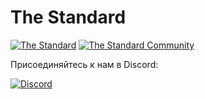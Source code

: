 # The Standard

[![The Standard](https://img.shields.io/github/v/release/hassanhabib/The-Standard?filter=v2.10.3&style=default&label=Версия%20The%20Standard&color=2ea44f)](https://github.com/hassanhabib/The-Standard)
[![The Standard Community](https://img.shields.io/discord/934130100008538142?style=default&color=%237289da&label=The%20Standard%20Сообщество&logo=Discord)](https://discord.gg/vdPZ7hS52X)

Присоединяйтесь к нам в Discord:

[![Discord](https://discord.com/api/guilds/934130100008538142/widget.png?style=banner2)](https://discord.gg/vdPZ7hS52X)

